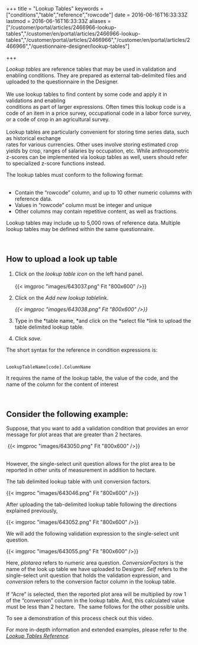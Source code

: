 ﻿+++
title = "Lookup Tables"
keywords = ["conditions","table","reference","rowcode"]
date = 2016-06-16T16:33:33Z
lastmod = 2016-06-16T16:33:33Z
aliases = ["/customer/portal/articles/2466966-lookup-tables","/customer/en/portal/articles/2466966-lookup-tables","/customer/portal/articles/2466966","/customer/en/portal/articles/2466966","/questionnaire-designer/lookup-tables"]

+++

*Lookup tables* are reference tables that may be used in validation and
enabling conditions. They are prepared as external tab-delimited files
and uploaded to the questionnaire in the Designer.  
   
We use lookup tables to find content by some code and apply it in
validations and enabling  
conditions as part of larger expressions. Often times this lookup code
is a code of an item in a price survey, occupational code in a labor
force survey, or a code of crop in an agricultural survey.  
   
Lookup tables are particularly convenient for storing time series data,
such as historical exchange  
rates for various currencies. Other uses involve storing estimated crop
yields by crop, ranges of salaries by occupation, etc. While
anthropometric z-scores can be implemented via lookup tables as well,
users should refer to specialized z-score functions instead.   
  
The lookup tables must conform to the following format:  
 

-   Contain the “rowcode” column, and up to 10 other numeric columns
    with reference data.
-   Values in “rowcode” column must be integer and unique
-   Other columns may contain repetitive content, as well as fractions.

  
Lookup tables may include up to 5,000 rows of reference data. Multiple
lookup tables may be defined within the same questionnaire.  
  
 

How to upload a look up table
-----------------------------

1.  Click on the *lookup table icon*<span
    style="line-height: 20.8px;"> on the left hand panel.  
      
    {{< imgproc "images/643037.png" Fit "800x600" />}}</span>
2.  Click on the *Add new lookup table*link.  
      
    *{{< imgproc "images/643038.png" Fit "800x600" />}}*
3.  Type in the *table name, *and click on the *select file *link to
    upload the table delimited lookup table.
4.  Click *save.*

  
  
The short syntax for the reference in condition expressions is:  
 

    LookupTableName[code].ColumnName

  
  
It requires the name of the lookup table, the value of the code, and the
name of the column for the content of interest  
  
 

Consider the following example:
-------------------------------

  
Suppose, that you want to add a validation condition that provides an
error message for plot areas that are greater than 2 hectares.  
  
  
 {{< imgproc "images/643050.png" Fit "800x600" />}}  
   
  
However, the single-select unit question allows for the plot area to be
reported in other units of measurement in addition to hectare.  
  
The tab delimited lookup table with unit conversion factors.  
  
  
{{< imgproc "images/643046.png" Fit "800x600" />}}  
  
After uploading the tab-delimited lookup table following the directions
explained previously,  
  
{{< imgproc "images/643052.png" Fit "800x600" />}}  
  
  
We will add the following validation expression to the single-select
unit question.   
  
{{< imgproc "images/643055.png" Fit "800x600" />}}  
  
  
Here, *plotarea* refers to numeric area question. *ConversionFactors* is
the name of the look up table we have uploaded to Designer. *Self*
refers to the single-select unit question that holds the validation
expression, and *conversion* refers to the conversion factor column in
the lookup table.  
   
If “Acre” is selected, then the reported plot area will be multiplied by
row 1 of the “conversion” column in the lookup table. And, this
calculated value must be less than 2 hectare.  The same follows for the
other possible units.   
  
  
To see a demonstration of this process check out this video.  
  
  

  
  
  
  
For more in-depth information and extended examples, please refer to the
[*Lookup Tables
Reference*](http://siteresources.worldbank.org/INTCOMPTOOLS/Resources/8213623-1380598436379/lookup.pdf)*.*
